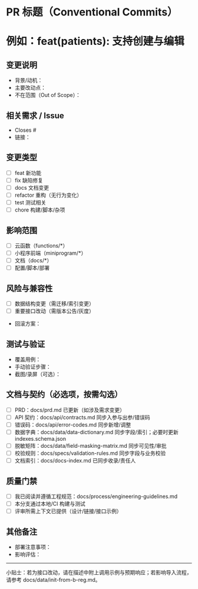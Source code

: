 # PR 标题（Conventional Commits）
# 例如：feat(patients): 支持创建与编辑

## 变更说明
- 背景/动机：
- 主要改动点：
- 不在范围（Out of Scope）：

## 相关需求 / Issue
- Closes #
- 链接：

## 变更类型
- [ ] feat 新功能
- [ ] fix 缺陷修复
- [ ] docs 文档变更
- [ ] refactor 重构（无行为变化）
- [ ] test 测试相关
- [ ] chore 构建/脚本/杂项

## 影响范围
- [ ] 云函数（functions/*）
- [ ] 小程序前端（miniprogram/*）
- [ ] 文档（docs/*）
- [ ] 配置/脚本/部署

## 风险与兼容性
- [ ] 数据结构变更（需迁移/索引变更）
- [ ] 重要接口改动（需版本公告/灰度）
- 回滚方案：

## 测试与验证
- 覆盖用例：
- 手动验证步骤：
- 截图/录屏（可选）：

## 文档与契约（必选项，按需勾选）
- [ ] PRD：docs/prd.md 已更新（如涉及需求变更）
- [ ] API 契约：docs/api/contracts.md 同步入参与出参/错误码
- [ ] 错误码：docs/api/error-codes.md 同步新增/调整
- [ ] 数据字典：docs/data/data-dictionary.md 同步字段/索引；必要时更新 indexes.schema.json
- [ ] 脱敏矩阵：docs/data/field-masking-matrix.md 同步可见性/审批
- [ ] 校验规则：docs/specs/validation-rules.md 同步字段与业务校验
- [ ] 文档索引：docs/docs-index.md 已同步收录/责任人

## 质量门禁
- [ ] 我已阅读并遵循工程规范：docs/process/engineering-guidelines.md
- [ ] 本分支通过本地/CI 构建与测试
- [ ] 评审所需上下文已提供（设计/链接/接口示例）

## 其他备注
- 部署注意事项：
- 影响评估：

---
小贴士：若为接口改动，请在描述中附上调用示例与预期响应；若影响导入流程，请参考 docs/data/init-from-b-reg.md。
